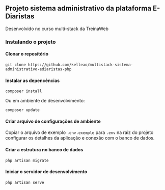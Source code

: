 ## Projeto sistema administrativo da plataforma E-Diaristas

Desenvolvido no curso multi-stack da TreinaWeb

### Instalando o projeto

#### Clonar o repositório

```
git clone https://github.com/kelleao/multistack-sistema-administrativo-ediaristas-php
```

#### Instalar as depencências

```
composer install
```
Ou em ambiente de desenvolvimento:

```
composer update
```
#### Criar arquivo de configurações de ambiente

Copiar o arquivo de exemplo `.env.exemple` para `.env` na raiz do projeto configurar os detalhes
da aplicação e conexão com o banco de dados.

#### Criar a estrutura no banco de dados

```
php artisan migrate
```

#### Iniciar o servidor de desenvolvimento

```
php artisan serve
```
